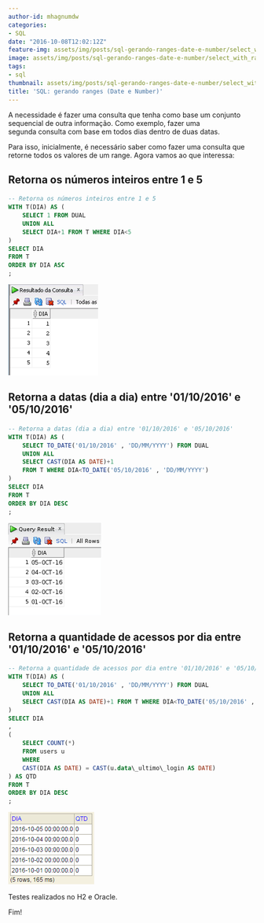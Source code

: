 ```yaml
---
author-id: mhagnumdw
categories:
- SQL
date: "2016-10-08T12:02:12Z"
feature-img: assets/img/posts/sql-gerando-ranges-date-e-number/select_with_rangre_logo.png
image: assets/img/posts/sql-gerando-ranges-date-e-number/select_with_rangre_logo.png
tags:
- sql
thumbnail: assets/img/posts/sql-gerando-ranges-date-e-number/select_with_rangre_logo.png
title: 'SQL: gerando ranges (Date e Number)'
---
```


A necessidade é fazer uma consulta que tenha como base um conjunto sequencial de outra informação. Como exemplo, fazer uma segunda consulta com base em todos dias dentro de duas datas.

<!--more-->

Para isso, inicialmente, é necessário saber como fazer uma consulta que retorne todos os valores de um range. Agora vamos ao que interessa:

## Retorna os números inteiros entre 1 e 5

```sql
-- Retorna os números inteiros entre 1 e 5
WITH T(DIA) AS (
    SELECT 1 FROM DUAL
    UNION ALL
    SELECT DIA+1 FROM T WHERE DIA<5
)
SELECT DIA
FROM T
ORDER BY DIA ASC
;
```

![select_with_number_range](select_with_number_range.png)

## Retorna a datas (dia a dia) entre '01/10/2016' e '05/10/2016'

```sql
-- Retorna a datas (dia a dia) entre '01/10/2016' e '05/10/2016'
WITH T(DIA) AS (
    SELECT TO_DATE('01/10/2016' , 'DD/MM/YYYY') FROM DUAL
    UNION ALL
    SELECT CAST(DIA AS DATE)+1
    FROM T WHERE DIA<TO_DATE('05/10/2016' , 'DD/MM/YYYY')
)
SELECT DIA
FROM T
ORDER BY DIA DESC
;
```

![select_with_date_range](select_with_date_range.png)

## Retorna a quantidade de acessos por dia entre '01/10/2016' e '05/10/2016'

```sql
-- Retorna a quantidade de acessos por dia entre '01/10/2016' e '05/10/2016'
WITH T(DIA) AS (
    SELECT TO_DATE('01/10/2016' , 'DD/MM/YYYY') FROM DUAL
    UNION ALL
    SELECT CAST(DIA AS DATE)+1 FROM T WHERE DIA<TO_DATE('05/10/2016' , 'DD/MM/YYYY')
)
SELECT DIA
,
(
    SELECT COUNT(*)
    FROM users u
    WHERE
    CAST(DIA AS DATE) = CAST(u.data\_ultimo\_login AS DATE)
) AS QTD
FROM T
ORDER BY DIA DESC
;
```

![select_with_date_range_and_users](select_with_date_range_and_users.png)

Testes realizados no H2 e Oracle.

Fim!

